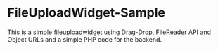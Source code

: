 FileUploadWidget-Sample
=======================

This is a simple fileuploadwidget using Drag-Drop, FileReader API and Object URLs and a simple PHP code for the backend.
